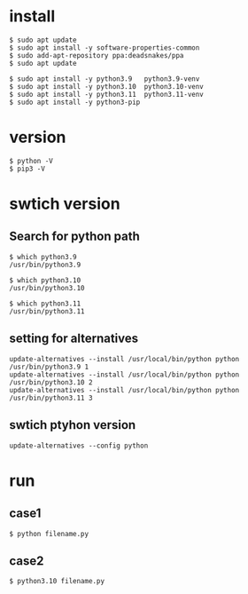 
# install
```
$ sudo apt update
$ sudo apt install -y software-properties-common
$ sudo add-apt-repository ppa:deadsnakes/ppa
$ sudo apt update

$ sudo apt install -y python3.9   python3.9-venv
$ sudo apt install -y python3.10  python3.10-venv
$ sudo apt install -y python3.11  python3.11-venv
$ sudo apt install -y python3-pip
```

# version
```
$ python -V
$ pip3 -V
```

# swtich version
## Search for python path
```
$ which python3.9
/usr/bin/python3.9

$ which python3.10
/usr/bin/python3.10

$ which python3.11
/usr/bin/python3.11
```

## setting for alternatives
```
update-alternatives --install /usr/local/bin/python python /usr/bin/python3.9 1
update-alternatives --install /usr/local/bin/python python /usr/bin/python3.10 2
update-alternatives --install /usr/local/bin/python python /usr/bin/python3.11 3
```

## swtich ptyhon version
```
update-alternatives --config python
```

# run
## case1
```
$ python filename.py
```

## case2
```
$ python3.10 filename.py
```

